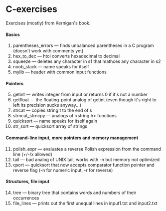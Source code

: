 # C-exercises

Exercises (mostly) from Kernigan's book.
#### Basics ####
1. parentheses_errors — finds unbalanced parentheses in a C program (doesn't work with comments yet)
2. hex_to_dec — htoi converts hexadecimal to decimal
3. squeeze — deletes any character in s1 that mathces any character in s2
4. noob_stack — name speaks for itself
5. mylib — header with common input functions
#### Pointers ####
5. getint — writes integer from input or returns 0 if it's not a number
6. getfloat — the floating-point analog of getint (even though it's right to left its precision sucks anyway...)
7. strcat — copies string t to the end of s
8. strncat_strncpy — analogs of <string.h> functions
9. quicksort — name speaks for itself again
10. str_sort — quicksort array of strings
#### Command-line input, more pointers and memory management ####
11. polish_expr — evaluates a reverse Polish expression from the command line (+/-/x allowed)
12. tail — bad analog of UNIX tail, works with -n but memory not optimized
13. qsort — quicksort that now accepts comparator function pointer and reverse flag (-n for numeric input, -r for reverse)
#### Structures, file input ####
14. tree — binary tree that contains words and numbers of their occurrences
15. file_lines — prints out the first unequal lines in input1.txt and input2.txt
